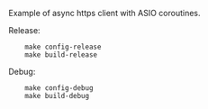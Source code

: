 Example of async https client with ASIO coroutines.


Release:
```
    make config-release
    make build-release
```

Debug:
```
    make config-debug
    make build-debug
```
